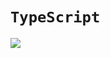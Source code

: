 # `TypeScript`

![](https://res.cloudinary.com/de4rvmslk/image/upload/w_1600/f_auto,q_auto/Javascript_vs_typescript_key_differences.png)
